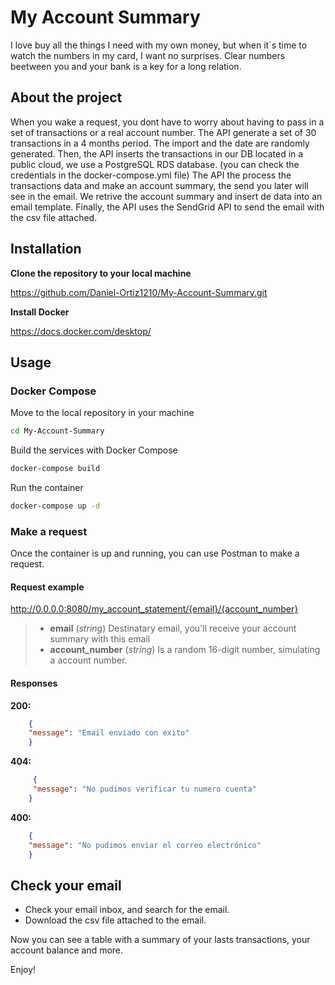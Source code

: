 # My Account Summary

I love buy all the things I need with my own money, but when it´s time to watch the numbers in my card, I want no surprises. Clear numbers beetween you and your bank is a key for a long relation.

## About the project
When you wake a request, you dont have to worry about having to pass in a set of transactions or a real account number. 
The API generate a set of 30 transactions in a 4 months period. The import and the date are randomly generated.
Then, the API inserts the transactions in our DB located in a public cloud, we use a PostgreSQL RDS database. (you can check the credentials in the docker-compose.yml file)
The API the process the transactions data and make an account summary, the send you later will see in the email.
We retrive the account summary and insert de data into an email template.
Finally, the API uses the SendGrid API to send the email with the csv file attached.

## Installation

**Clone the repository to your local machine**

https://github.com/Daniel-Ortiz1210/My-Account-Summary.git

**Install Docker**

https://docs.docker.com/desktop/

## Usage

### Docker Compose

Move to the local repository in your machine
```bash
cd My-Account-Summary
```
Build the services with Docker Compose
```bash
docker-compose build
```
Run the container
```bash
docker-compose up -d
```

### Make a request

Once the container is up and running, you can use Postman to make a request.

#### Request example

http://0.0.0.0:8080/my_account_statement/{email}/{account_number}

> - **email** (*string*)
	Destinatary email, you'll receive your account summary with this email
> - **account_number** (*string*)
	Is a random 16-digit number, simulating a account number.

#### Responses

**200:**
```json
	{
	"message": "Email enviado con exito"
	}
```
**404:**
```json
	 {
	 "message": "No pudimos verificar tu numero cuenta"
	}
```
**400:**
```json
	{
	"message": "No pudimos enviar el correo electrónico"
	}
```

## Check your email

- Check your email inbox, and search for the email.
- Download the csv file attached to the email.

Now you can see a table with a summary of your lasts transactions, your account balance and more.

Enjoy!
